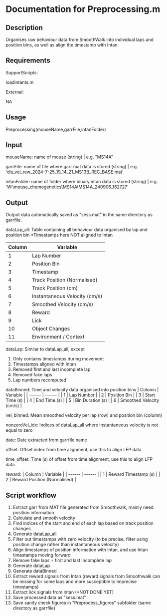 # Documentation for Preprocessing.m

## Description
Organises raw behaviour data from SmoothWalk into individual laps and position bins, as well as align the timestamp with Intan.

## Requirements

SupportScripts:

loadintants.m

External:

NA 

## Usage
Preprocessing(mouseName,garrFile,intanFolder)

## Input
mouseName: name of mouse (string) | e.g. "MS14A"

garrFile: name of file where garr mat data is stored (string) | e.g. 'dis_vel_rew_2024-7-25_19_14_21_MS13B_REC_BASE.mat'

intanFolder: name of folder where binary intan data is stored (string) | e.g. 'W:\mouse_chemogenetics\MS14A\MS14A_240906_162727'

## Output

Output data automatically saved as "sess.mat" in the same directory as garrfile.

dataLap_all:
Table containing all behaviour data organised by lap and position bin
*Timestamps here NOT aligned to Intan

| Column | Variable |
| ------ | ------ |
| 1 | Lap Number |
| 2 | Position Bin |
| 3 | Timestamp |
| 4 | Track Position (Normalised) |
| 5 | Track Position (cm) |
| 6 | Instantaneous Velocity (cm/s) |
| 7 | Smoothed Velocity (cm/s) |
| 8 | Reward |
| 9 | Lick |
| 10 | Object Changes |
| 11 | Environment / Context |

dataLap:
Similar to dataLap_all, except
1) Only contains timestamps during movement
2) Timestamps aligned with Intan
3) Removed first and last incomplete lap
4) Removed fake laps
5) Lap numbers recomputed

dataBinned:
Time and velocity data organised into position bins
| Column | Variable |
| ------ | ------ |
| 1 | Lap Number |
| 2 | Position Bin |
| 3 | Start Time (s) |
| 4 | End Time (s) |
| 5 | Bin Duration (s) |
| 6 | Smoothed Velocity (cm/s) |

vel_binned:
Mean smoothed velocity per lap (row) and position bin (column)

nonzeroVel_idx:
Indices of dataLap_all where instantaneous velocity is not equal to zero

date:
Date extracted from garrfile name

offset:
Offset index from time alignment, use this to align LFP data

time_offset:
Time (s) of offset from time alignment, use this to align LFP data

reward:
| Column | Variable |
| ------ | ------ |
| 1 | Reward Timestamp (s) |
| 2 | Reward Position (Normalised) |

## Script workflow
1) Extract garr from MAT file generated from Smoothwalk, mainly need position information
2) Calculate and smooth velocity
3) Find indices of the start and end of each lap based on track position changes
4) Generate dataLap_all
5) Filter out timestamps with zero velocity (to be precise, filter using position change rather than instantaneous velocity)
6) Align timestamps of position information with Intan, and use Intan timestamps moving forward
7) Remove fake laps + first and last incomplete lap
8) Generate dataLap
9) Generate dataBinned
10) Extract reward signals from Intan (reward signals from Smoothwalk can be missing for some laps and more susceptible to imprecise timestamps)
11) Extract lick signals from Intan (*NOT DONE YET)
12) Save processed data as "sess.mat"
13) Save sanity check figures in "Preprocess_figures" subfolder (same directory as garrfile)